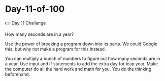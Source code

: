 # Day-11-of-100

👉 Day 11 Challenge

How many seconds are in a year?

Use the power of breaking a program down into its parts. We could Google this, but why not make a program for this instead.

You can multiply a bunch of numbers to figure out how many seconds are in a year.
Use input and if statements to add the extra day for leap year.
Make the computer do all the hard work and math for you. You do the thinking beforehand.

